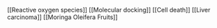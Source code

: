 [[Reactive oxygen species]]
[[Molecular docking]]
[[Cell death]]
[[Liver carcinoma]]
[[Moringa Oleifera Fruits]]
